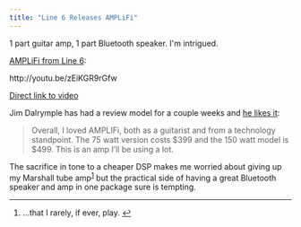```yaml
---
title: "Line 6 Releases AMPLiFi"
---
```

<p>1 part guitar amp, 1 part Bluetooth speaker. I'm intrigued.</p>
<p><a href="http://line6.com/amplifi/">AMPLiFi from Line 6</a>:</p>
<p>http://youtu.be/zEiKGR9rGfw</p>
<p><a href="http://youtu.be/zEiKGR9rGfw">Direct link to video</a></p>
<p>Jim Dalrymple has had a review model for a couple weeks and <a href="http://www.loopinsight.com/2014/01/23/line-6-amplifi-guitar-amp-and-ipad-app/">he likes it</a>:</p>
<blockquote><p>
  Overall, I loved AMPLIFi, both as a guitarist and from a technology standpoint. The 75 watt version costs $399 and the 150 watt model is $499. This is an amp I’ll be using a lot.
</p></blockquote>
<p>The sacrifice in tone to a cheaper DSP makes me worried about giving up my Marshall tube amp<sup id="fnref-21854:1"><a href="#fn-21854:1" rel="footnote">1</a></sup> but the practical side of having a great Bluetooth speaker and amp in one package sure is tempting.</p>
<div class="footnotes">
<hr />
<ol>
<li id="fn-21854:1">
...that I rarely, if ever, play.&#160;<a href="#fnref-21854:1" rev="footnote">&#8617;</a>
</li>
</ol>
</div>
